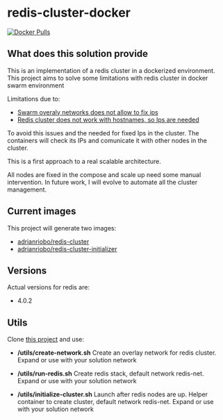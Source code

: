 # redis-cluster-docker

[![Docker Pulls](https://img.shields.io/docker/pulls/adrianriobo/redis-cluster.svg?style=flat-square)]()

## What does this solution provide

This is an implementation of a redis cluster in a dockerized environment. This project aims to solve some limitations with redis cluster in docker swarm environment

Limitations due to:

* [Swarm overaly networks does not allow to fix ips](https://github.com/moby/moby/issues/29816) 
* [Redis cluster does not work with hostnames, so Ips are needed](https://github.com/antirez/redis/pull/2323) 

To avoid this issues and the needed for fixed Ips in the cluster. The containers will check its IPs and comunicate it with other nodes in the cluster.

This is a first approach to a real scalable architecture. 

All nodes are fixed in the compose and scale up need some manual intervention. In future work, I will evolve to automate all the cluster management.

## Current images

This project will generate two images:

* [adrianriobo/redis-cluster](https://hub.docker.com/r/adrianriobo/redis-cluster/) 
* [adrianriobo/redis-cluster-initializer](https://hub.docker.com/r/adrianriobo/redis-cluster-initializer/) 

## Versions

Actual versions for redis are:

* 4.0.2

## Utils

Clone [this project](https://github.com/adrianRiobo/redis-cluster) and use:

* **/utils/create-network.sh** Create an overlay network for redis cluster. Expand or use with your solution network

* **/utils/run-redis.sh** Create redis stack, default network redis-net. Expand or use with your solution network

* **/utils/initialize-cluster.sh** Launch after redis nodes are up. Helper container to create cluster, default network redis-net. Expand or use with your solution network





